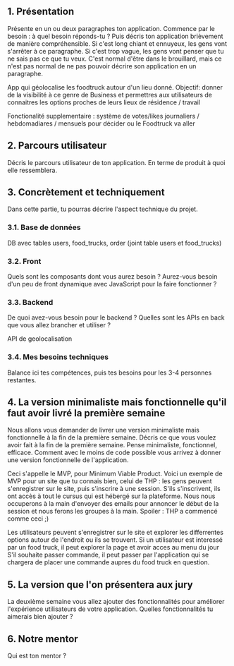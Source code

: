 ## 1. Présentation
Présente en un ou deux paragraphes ton application. Commence par le besoin : à quel besoin réponds-tu ? Puis décris ton application brièvement de manière compréhensible. Si c'est long chiant et ennuyeux, les gens vont s'arrêter à ce paragraphe. Si c'est trop vague, les gens vont penser que tu ne sais pas ce que tu veux. C'est normal d'être dans le brouillard, mais ce n'est pas normal de ne pas pouvoir décrire son application en un paragraphe. 


App qui géolocalise les foodtruck autour d'un lieu donné.
Objectif: donner de la visibilité à ce genre de Business et permettres aux utilisateurs de connaitres les options proches de leurs lieux de résidence / travail

Fonctionalité supplementaire : système de votes/likes journaliers / hebdomadiares / mensuels pour décider ou le Foodtruck va aller


## 2. Parcours utilisateur
Décris le parcours utilisateur de ton application. En terme de produit à quoi elle ressemblera. 

## 3. Concrètement et techniquement
Dans cette partie, tu pourras décrire l'aspect technique du projet.

### 3.1. Base de données
DB avec tables users, food_trucks, order (joint table users et food_trucks)

### 3.2. Front
Quels sont les composants dont vous aurez besoin ? Aurez-vous besoin d'un peu de front dynamique avec JavaScript pour la faire fonctionner ? 

### 3.3. Backend
De quoi avez-vous besoin pour le backend ? Quelles sont les APIs en back que vous allez brancher et utiliser ?

API de geolocalisation

### 3.4. Mes besoins techniques
Balance ici tes compétences, puis tes besoins pour les 3-4 personnes restantes.

## 4. La version minimaliste mais fonctionnelle qu'il faut avoir livré la première semaine
Nous allons vous demander de livrer une version minimaliste mais fonctionnelle à la fin de la première semaine. Décris ce que vous voulez avoir fait à la fin de la première semaine. Pense minimaliste, fonctionnel, efficace. Comment avec le moins de code possible vous arrivez à donner une version fonctionnelle de l'application. 

Ceci s'appelle le MVP, pour Minimum Viable Product. Voici un exemple de MVP pour un site que tu connais bien, celui de THP : les gens peuvent s'enregistrer sur le site, puis s'inscrire à une session. S'ils s'inscrivent, ils ont accès à tout le cursus qui est hébergé sur la plateforme. Nous nous occuperons à la main d'envoyer des emails pour annoncer le début de la session et nous ferons les groupes à la main. Spoiler : THP a commencé comme ceci ;)


Les utilisateurs peuvent s'enregistrer sur le site et explorer les differrentes options autour de l'endroit ou ils se trouvent. 
Si un utilisateur est interessé par un food truck, il peut explorer la page et avoir acces au menu du jour
S'il souhaite passer commande, il peut passer par l'application qui se chargera de placer une commande aupres du food truck en question.

## 5. La version que l'on présentera aux jury
La deuxième semaine vous allez ajouter des fonctionnalités pour améliorer l'expérience utilisateurs de votre application. Quelles fonctionnalités tu aimerais bien ajouter ?

## 6. Notre mentor
Qui est ton mentor ?